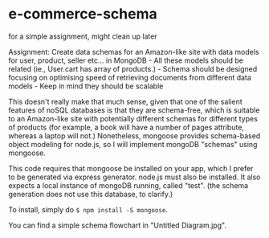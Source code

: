 # e-commerce-schema
for a simple assignment, might clean up later


Assignment: Create data schemas for an Amazon-like site with data models for user, product, seller etc... in MongoDB
    - All these models should be related (ie., User.cart has array of products.)
    - Schema should be designed focusing on optimising speed of retrieving documents from different data models
    - Keep in mind they should be scalable

This doesn't really make that much sense, given that one of the salient features of noSQL databases is that they are schema-free, which is suitable to an Amazon-like site with potentially different schemas for different types of products (for example, a book will have a number of pages attribute, whereas a laptop will not.) Nonetheless, mongoose provides schema-based object modeling for node.js, so I will implement mongoDB "schemas" using mongoose.

This code requires that mongoose be installed on your app, which I prefer to be generated via express generator. node.js must also be installed. It also expects a local instance of mongoDB running, called "test". (the schema generation does not use this database, to clarify.)

To install, simply do ```$ npm install -S mongoose```.

You can find a simple schema flowchart in "Untitled Diagram.jpg".
